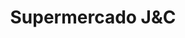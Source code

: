 ---
title: "Supermercado J&C"
url: /ciudad-autonoma-de-buenos-aires/supermercado-jundc/
shop: Supermarkt
---